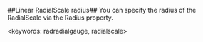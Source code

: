 ##Linear RadialScale radius##
You can specify the radius of the RadialScale via the Radius property.

<keywords: radradialgauge, radialscale>